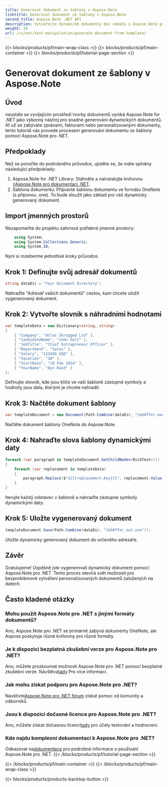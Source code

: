 ```yaml
---
title: Generovat dokument ze šablony v Aspose.Note
linktitle: Generovat dokument ze šablony v Aspose.Note
second_title: Aspose.Note .NET API
description: Vytvářejte dynamické dokumenty bez námahy s Aspose.Note pro .NET. Postupujte podle našeho podrobného průvodce vytvářením personalizovaných dokumentů založených na datech.
weight: 18
url: /cs/net/text-manipulation/generate-document-from-template/
---
```


{{< blocks/products/pf/main-wrap-class >}}
{{< blocks/products/pf/main-container >}}
{{< blocks/products/pf/tutorial-page-section >}}

# Generovat dokument ze šablony v Aspose.Note

## Úvod
neustále se vyvíjejícím prostředí tvorby dokumentů vyniká Aspose.Note for .NET jako výkonný nástroj pro snadné generování dynamických dokumentů. Ať už se zabýváte zprávami, fakturami nebo personalizovanými dokumenty, tento tutoriál vás provede procesem generování dokumentu ze šablony pomocí Aspose.Note pro .NET.
## Předpoklady
Než se ponoříte do podrobného průvodce, ujistěte se, že máte splněny následující předpoklady:
1.  Aspose.Note for .NET Library: Stáhněte a nainstalujte knihovnu z[Aspose.Note pro dokumentaci .NET](https://reference.aspose.com/note/net/).
2. Šablona dokumentu: Připravte šablonu dokumentu ve formátu OneNote (s příponou .one). To bude sloužit jako základ pro váš dynamicky generovaný dokument.
## Import jmenných prostorů
Nezapomeňte do projektu zahrnout potřebné jmenné prostory:
```csharp
    using System;
    using System.Collections.Generic;
    using System.IO;
```
Nyní si rozeberme jednotlivé kroky průvodce.
## Krok 1: Definujte svůj adresář dokumentů
```csharp
string dataDir = "Your Document Directory";
```
Nahraďte "Adresář vašich dokumentů" cestou, kam chcete uložit vygenerovaný dokument.
## Krok 2: Vytvořte slovník s náhradními hodnotami
```csharp
var templateData = new Dictionary<string, string>
{
    { "Company", "Atlas Shrugged Ltd" },
    { "CandidateName", "John Galt" },
    { "JobTitle", "Chief Entrepreneur Officer" },
    { "Department", "Sales" },
    { "Salary", "123456 USD" },
    { "Vacation", "30" },
    { "StartDate", "29 Feb 2024" },
    { "YourName", "Ayn Rand" }
};
```
Definujte slovník, kde jsou klíče ve vaší šabloně zástupné symboly a hodnoty jsou data, kterými je chcete nahradit.

## Krok 3: Načtěte dokument šablony
```csharp
var templateDocument = new Document(Path.Combine(dataDir, "JobOffer.one"));
```
Načtěte dokument šablony OneNote do Aspose.Note.

## Krok 4: Nahraďte slova šablony dynamickými daty
```csharp
foreach (var paragraph in templateDocument.GetChildNodes<RichText>())
{
    foreach (var replacement in templateData)
    {
        paragraph.Replace($"${{{replacement.Key}}}", replacement.Value);
    }
}
```
Iterujte každý odstavec v šabloně a nahraďte zástupné symboly dynamickými daty.

## Krok 5: Uložte vygenerovaný dokument
```csharp
templateDocument.Save(Path.Combine(dataDir, "JobOffer_out.one"));
```
Uložte dynamicky generovaný dokument do určeného adresáře.

## Závěr
Gratulujeme! Úspěšně jste vygenerovali dynamický dokument pomocí Aspose.Note pro .NET. Tento proces otevírá svět možností pro bezproblémové vytváření personalizovaných dokumentů založených na datech.

## Často kladené otázky
### Mohu použít Aspose.Note pro .NET s jinými formáty dokumentů?
Ano, Aspose.Note pro .NET se primárně zabývá dokumenty OneNote, ale Aspose poskytuje různé knihovny pro různé formáty.
### Je k dispozici bezplatná zkušební verze pro Aspose.Note pro .NET?
Ano, můžete prozkoumat možnosti Aspose.Note pro .NET pomocí bezplatné zkušební verze. Návštěva[tady](https://releases.aspose.com/) Pro více informací.
### Jak mohu získat podporu pro Aspose.Note pro .NET?
 Navštivte[Aspose.Note pro .NET fórum](https://forum.aspose.com/c/note/28) získat pomoc od komunity a odborníků.
### Jsou k dispozici dočasné licence pro Aspose.Note pro .NET?
 Ano, můžete získat dočasnou licenci[tady](https://purchase.aspose.com/temporary-license/) pro účely testování a hodnocení.
### Kde najdu komplexní dokumentaci k Aspose.Note pro .NET?
 Odkazovat na[dokumentace](https://reference.aspose.com/note/net/) pro podrobné informace o používání Aspose.Note pro .NET.
{{< /blocks/products/pf/tutorial-page-section >}}

{{< /blocks/products/pf/main-container >}}
{{< /blocks/products/pf/main-wrap-class >}}

{{< blocks/products/products-backtop-button >}}
